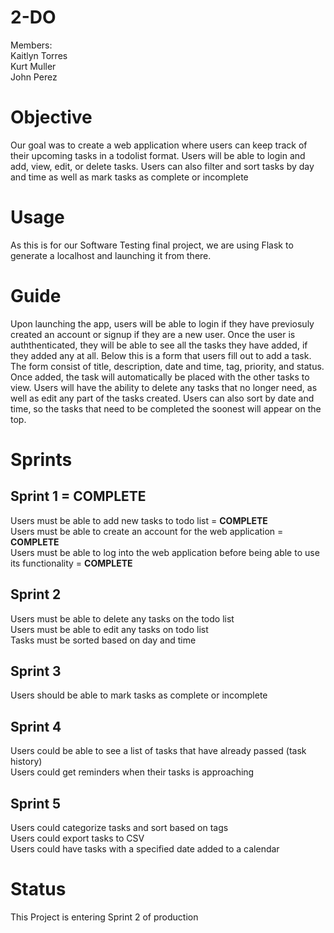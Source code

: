 # 2-DO

Members:<br />
Kaitlyn Torres <br />
Kurt Muller<br />
John Perez

# Objective
Our goal was to create a web application where users can keep track of their upcoming tasks in a todolist format. Users will be able to login and add, view, edit, or delete tasks.
Users can also filter and sort tasks by day and time as well as mark tasks as complete or incomplete

# Usage
As this is for our Software Testing final project, we are using Flask to generate a localhost and launching it from there.

# Guide
Upon launching the app, users will be able to login if they have previosuly created an account or signup if they are a new user. Once the user is auththenticated, they will be able to see all the tasks they
have added, if they added any at all. Below this is a form that users fill out to add a task. The form consist of title, description, date and time, tag, priority, and status. Once added, the task will automatically be placed
with the other tasks to view. Users will have the ability to delete any tasks that no longer need, as well as edit any part of the tasks created. Users can also sort by date and time, so the tasks that need to be completed the soonest will appear on the top.


# Sprints
## Sprint 1 = COMPLETE
Users must be able to add new tasks to todo list = <b>COMPLETE</b> <br />
Users must be able to create an account for the web application = <b>COMPLETE</b><br />
Users must be able to log into the web application before being able to use its functionality = <b>COMPLETE</b>

## Sprint 2
Users must be able to delete any tasks on the todo list <br />
Users must be able to edit any tasks on todo list<br />
Tasks must be sorted based on day and time

## Sprint 3
Users should be able to mark tasks as complete or incomplete <br />

## Sprint 4
Users could be able to see a list of tasks that have already passed (task history) <br />
Users could get reminders when their tasks is approaching<br />


## Sprint 5
Users could categorize tasks and sort based on tags <br />
Users could export tasks to CSV<br />
Users could have tasks with a specified date added to a calendar

# Status
This Project is entering Sprint 2 of production


